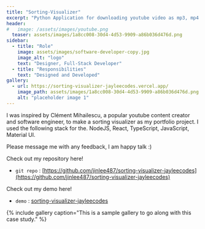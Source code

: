 ```yaml
---
title: "Sorting-Visualizer"
excerpt: "Python Application for downloading youtube video as mp3, mp4 file."
header:
#   image: /assets/images/youtube.png
  teaser: assets/images/1a8cc008-30d4-4d53-9909-a86b036d476d.png
sidebar:
  - title: "Role"
    image: assets/images/software-developer-copy.jpg
    image_alt: "logo"
    text: "Designer, Full-Stack Developer"
  - title: "Responsibilities"
    text: "Designed and Developed"
gallery:
  - url: https://sorting-visualizer-jayleecodes.vercel.app/
    image_path: assets/images/1a8cc008-30d4-4d53-9909-a86b036d476d.png
    alt: "placeholder image 1"
---
```


I was inspired by Clément Mihailescu, a popular youtube content creator and software engineer, to make a sorting visualizer as my portfolio project. I used the following stack for the. NodeJS, React, TypeScript, JavaScript, Material UI. 

Please message me with any feedback, I am happy talk :)

Check out my repository here!
- `git repo` : [https://github.com/jinlee487/sorting-visualizer-jayleecodes](https://github.com/jinlee487/sorting-visualizer-jayleecodes)

Check out my demo here!
- `demo` : [sorting-visualizer-jayleecodes](https://sorting-visualizer-jayleecodes.vercel.app/)

{% include gallery caption="This is a sample gallery to go along with this case study." %}
